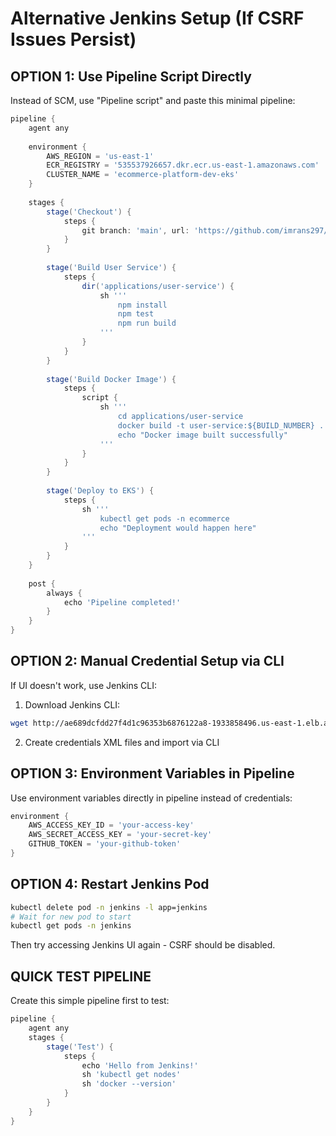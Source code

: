 # Alternative Jenkins Setup (If CSRF Issues Persist)

## OPTION 1: Use Pipeline Script Directly
Instead of SCM, use "Pipeline script" and paste this minimal pipeline:

```groovy
pipeline {
    agent any
    
    environment {
        AWS_REGION = 'us-east-1'
        ECR_REGISTRY = '535537926657.dkr.ecr.us-east-1.amazonaws.com'
        CLUSTER_NAME = 'ecommerce-platform-dev-eks'
    }
    
    stages {
        stage('Checkout') {
            steps {
                git branch: 'main', url: 'https://github.com/imrans297/ECommerce_Platform-Project.git'
            }
        }
        
        stage('Build User Service') {
            steps {
                dir('applications/user-service') {
                    sh '''
                        npm install
                        npm test
                        npm run build
                    '''
                }
            }
        }
        
        stage('Build Docker Image') {
            steps {
                script {
                    sh '''
                        cd applications/user-service
                        docker build -t user-service:${BUILD_NUMBER} .
                        echo "Docker image built successfully"
                    '''
                }
            }
        }
        
        stage('Deploy to EKS') {
            steps {
                sh '''
                    kubectl get pods -n ecommerce
                    echo "Deployment would happen here"
                '''
            }
        }
    }
    
    post {
        always {
            echo 'Pipeline completed!'
        }
    }
}
```

## OPTION 2: Manual Credential Setup via CLI
If UI doesn't work, use Jenkins CLI:

1. Download Jenkins CLI:
```bash
wget http://ae689dcfdd27f4d1c96353b6876122a8-1933858496.us-east-1.elb.amazonaws.com:8080/jnlpJars/jenkins-cli.jar
```

2. Create credentials XML files and import via CLI

## OPTION 3: Environment Variables in Pipeline
Use environment variables directly in pipeline instead of credentials:

```groovy
environment {
    AWS_ACCESS_KEY_ID = 'your-access-key'
    AWS_SECRET_ACCESS_KEY = 'your-secret-key'
    GITHUB_TOKEN = 'your-github-token'
}
```

## OPTION 4: Restart Jenkins Pod
```bash
kubectl delete pod -n jenkins -l app=jenkins
# Wait for new pod to start
kubectl get pods -n jenkins
```

Then try accessing Jenkins UI again - CSRF should be disabled.

## QUICK TEST PIPELINE
Create this simple pipeline first to test:

```groovy
pipeline {
    agent any
    stages {
        stage('Test') {
            steps {
                echo 'Hello from Jenkins!'
                sh 'kubectl get nodes'
                sh 'docker --version'
            }
        }
    }
}
```